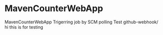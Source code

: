 # MavenCounterWebApp
MavenCounterWebApp
Trigerring job by SCM polling Test
github-webhook/
hi this is for testing
